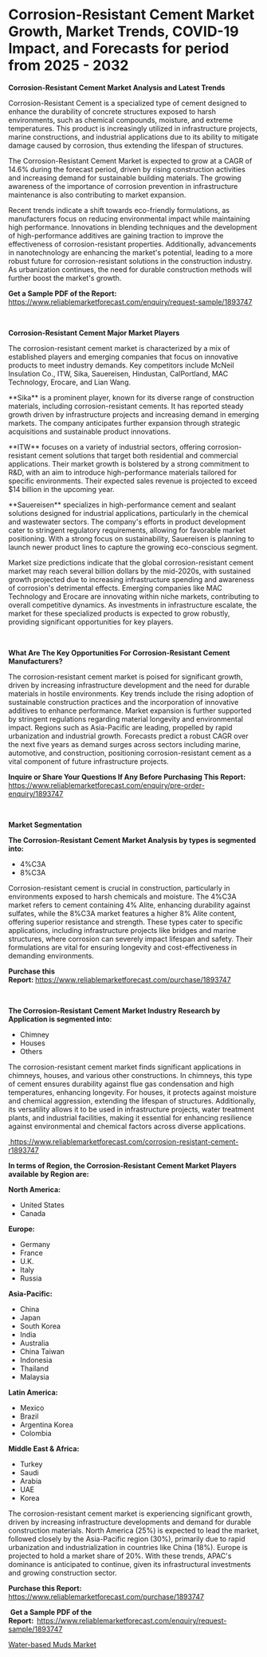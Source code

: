<p><h1>Corrosion-Resistant Cement Market Growth, Market Trends, COVID-19 Impact, and Forecasts for period from 2025 - 2032</h1></p><p><strong>Corrosion-Resistant Cement Market Analysis and Latest Trends</strong></p>
<p><p>Corrosion-Resistant Cement is a specialized type of cement designed to enhance the durability of concrete structures exposed to harsh environments, such as chemical compounds, moisture, and extreme temperatures. This product is increasingly utilized in infrastructure projects, marine constructions, and industrial applications due to its ability to mitigate damage caused by corrosion, thus extending the lifespan of structures.</p><p>The Corrosion-Resistant Cement Market is expected to grow at a CAGR of 14.6% during the forecast period, driven by rising construction activities and increasing demand for sustainable building materials. The growing awareness of the importance of corrosion prevention in infrastructure maintenance is also contributing to market expansion. </p><p>Recent trends indicate a shift towards eco-friendly formulations, as manufacturers focus on reducing environmental impact while maintaining high performance. Innovations in blending techniques and the development of high-performance additives are gaining traction to improve the effectiveness of corrosion-resistant properties. Additionally, advancements in nanotechnology are enhancing the market's potential, leading to a more robust future for corrosion-resistant solutions in the construction industry. As urbanization continues, the need for durable construction methods will further boost the market's growth.</p></p>
<p><strong>Get a Sample PDF of the Report:&nbsp;</strong> <a href="https://www.reliablemarketforecast.com/enquiry/request-sample/1893747?utm_campaign=2732&utm_medium=2&utm_source=Github&utm_content=ia&utm_term=03042025&utm_id=corrosion-resistant-cement">https://www.reliablemarketforecast.com/enquiry/request-sample/1893747</a></p>
<p>&nbsp;</p>
<p><strong>Corrosion-Resistant Cement Major Market Players</strong></p>
<p><p>The corrosion-resistant cement market is characterized by a mix of established players and emerging companies that focus on innovative products to meet industry demands. Key competitors include McNeil Insulation Co., ITW, Sika, Sauereisen, Hindustan, CalPortland, MAC Technology, Erocare, and Lian Wang.</p><p>**Sika** is a prominent player, known for its diverse range of construction materials, including corrosion-resistant cements. It has reported steady growth driven by infrastructure projects and increasing demand in emerging markets. The company anticipates further expansion through strategic acquisitions and sustainable product innovations.</p><p>**ITW** focuses on a variety of industrial sectors, offering corrosion-resistant cement solutions that target both residential and commercial applications. Their market growth is bolstered by a strong commitment to R&D, with an aim to introduce high-performance materials tailored for specific environments. Their expected sales revenue is projected to exceed $14 billion in the upcoming year.</p><p>**Sauereisen** specializes in high-performance cement and sealant solutions designed for industrial applications, particularly in the chemical and wastewater sectors. The company's efforts in product development cater to stringent regulatory requirements, allowing for favorable market positioning. With a strong focus on sustainability, Sauereisen is planning to launch newer product lines to capture the growing eco-conscious segment.</p><p>Market size predictions indicate that the global corrosion-resistant cement market may reach several billion dollars by the mid-2020s, with sustained growth projected due to increasing infrastructure spending and awareness of corrosion's detrimental effects. Emerging companies like MAC Technology and Erocare are innovating within niche markets, contributing to overall competitive dynamics. As investments in infrastructure escalate, the market for these specialized products is expected to grow robustly, providing significant opportunities for key players.</p></p>
<p>&nbsp;</p>
<p><strong>What Are The Key Opportunities For Corrosion-Resistant Cement Manufacturers?</strong></p>
<p><p>The corrosion-resistant cement market is poised for significant growth, driven by increasing infrastructure development and the need for durable materials in hostile environments. Key trends include the rising adoption of sustainable construction practices and the incorporation of innovative additives to enhance performance. Market expansion is further supported by stringent regulations regarding material longevity and environmental impact. Regions such as Asia-Pacific are leading, propelled by rapid urbanization and industrial growth. Forecasts predict a robust CAGR over the next five years as demand surges across sectors including marine, automotive, and construction, positioning corrosion-resistant cement as a vital component of future infrastructure projects.</p></p>
<p><strong>Inquire or Share Your Questions If Any Before Purchasing This Report:</strong> <a href="https://www.reliablemarketforecast.com/enquiry/pre-order-enquiry/1893747?utm_campaign=2732&utm_medium=2&utm_source=Github&utm_content=ia&utm_term=03042025&utm_id=corrosion-resistant-cement">https://www.reliablemarketforecast.com/enquiry/pre-order-enquiry/1893747</a></p>
<p>&nbsp;</p>
<p><strong>Market Segmentation</strong></p>
<p><strong>The Corrosion-Resistant Cement Market Analysis by types is segmented into:</strong></p>
<p><ul><li>4%C3A</li><li>8%C3A</li></ul></p>
<p><p>Corrosion-resistant cement is crucial in construction, particularly in environments exposed to harsh chemicals and moisture. The 4%C3A market refers to cement containing 4% Alite, enhancing durability against sulfates, while the 8%C3A market features a higher 8% Alite content, offering superior resistance and strength. These types cater to specific applications, including infrastructure projects like bridges and marine structures, where corrosion can severely impact lifespan and safety. Their formulations are vital for ensuring longevity and cost-effectiveness in demanding environments.</p></p>
<p><strong>Purchase this Report:&nbsp;</strong><a href="https://www.reliablemarketforecast.com/purchase/1893747?utm_campaign=2732&utm_medium=2&utm_source=Github&utm_content=ia&utm_term=03042025&utm_id=corrosion-resistant-cement">https://www.reliablemarketforecast.com/purchase/1893747</a></p>
<p>&nbsp;</p>
<p><strong>The Corrosion-Resistant Cement Market Industry Research by Application is segmented into:</strong></p>
<p><ul><li>Chimney</li><li>Houses</li><li>Others</li></ul></p>
<p><p>The corrosion-resistant cement market finds significant applications in chimneys, houses, and various other constructions. In chimneys, this type of cement ensures durability against flue gas condensation and high temperatures, enhancing longevity. For houses, it protects against moisture and chemical aggression, extending the lifespan of structures. Additionally, its versatility allows it to be used in infrastructure projects, water treatment plants, and industrial facilities, making it essential for enhancing resilience against environmental and chemical factors across diverse applications.</p></p>
<p><a href="https://www.reliablemarketforecast.com/corrosion-resistant-cement-r1893747?utm_campaign=2732&utm_medium=2&utm_source=Github&utm_content=ia&utm_term=03042025&utm_id=corrosion-resistant-cement">&nbsp;https://www.reliablemarketforecast.com/corrosion-resistant-cement-r1893747</a></p>
<p><strong>In terms of Region, the Corrosion-Resistant Cement Market Players available by Region are:</strong></p>
<p>
    <p> <strong> North America: </strong>
        <ul>
            <li>United States</li>
            <li>Canada</li>
        </ul>
        </p> 
    <p> <strong> Europe: </strong>
        <ul>
            <li>Germany</li>
            <li>France</li>
            <li>U.K.</li>
            <li>Italy</li>
            <li>Russia</li>
        </ul>
        </p> 
    <p> <strong> Asia-Pacific: </strong>
        <ul>
            <li>China</li>
            <li>Japan</li>
            <li>South Korea</li>
            <li>India</li>
            <li>Australia</li>
            <li>China Taiwan</li>
            <li>Indonesia</li>
            <li>Thailand</li>
            <li>Malaysia</li>
        </ul>
        </p> 
    <p> <strong> Latin America: </strong>
        <ul>
            <li>Mexico</li>
            <li>Brazil</li>
            <li>Argentina Korea</li>
            <li>Colombia</li>
        </ul>
        </p> 
    <p> <strong> Middle East & Africa: </strong>
        <ul>
            <li>Turkey</li>
            <li>Saudi</li>
            <li>Arabia</li>
            <li>UAE</li>
            <li>Korea</li>
        </ul>
    </p>
    </p>
<p><p>The corrosion-resistant cement market is experiencing significant growth, driven by increasing infrastructure developments and demand for durable construction materials. North America (25%) is expected to lead the market, followed closely by the Asia-Pacific region (30%), primarily due to rapid urbanization and industrialization in countries like China (18%). Europe is projected to hold a market share of 20%. With these trends, APAC's dominance is anticipated to continue, given its infrastructural investments and growing construction sector.</p></p>
<p><strong>Purchase this Report: </strong><a href="https://www.reliablemarketforecast.com/purchase/1893747?utm_campaign=2732&utm_medium=2&utm_source=Github&utm_content=ia&utm_term=03042025&utm_id=corrosion-resistant-cement">https://www.reliablemarketforecast.com/purchase/1893747</a></p>
<p>&nbsp;<strong>Get a Sample PDF of the Report:&nbsp;&nbsp;</strong><a href="https://www.reliablemarketforecast.com/enquiry/request-sample/1893747?utm_campaign=2732&utm_medium=2&utm_source=Github&utm_content=ia&utm_term=03042025&utm_id=corrosion-resistant-cement">https://www.reliablemarketforecast.com/enquiry/request-sample/1893747</a></p>
<p><strong></strong></p>
<p><p><a href="https://github.com/adyawafurber1/Market-Research-Report-List-1/blob/main/water-based-muds-market.md?utm_campaign=2732&utm_medium=2&utm_source=Github&utm_content=ia&utm_term=03042025&utm_id=corrosion-resistant-cement">Water-based Muds Market</a></p></p>